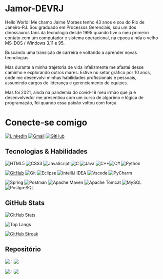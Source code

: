 # Jamor-DEVRJ
Hello World! Me chamo Jaime Moraes tenho 43 anos e sou do Rio de Janeiro-RJ. Sou graduado em Processos Gerenciais, sou um dos dinossauros fans da tecnologia desde 1995 quando tive o meu primeiro contato com um computador e sistema operacional, na epoca ainda o velho MS-DOS / Windows 3.11 e 95. 

Buscando uma transição de carreira e voltando a aprender novas tecnologias.

Mas durante a minha trajetoria de vida infelizmente me afastei desse caminho e explorando outros mares. Estive no setor gráfico por 10 anos, onde me desenvolvi minhas habilidades profissionais e pessoais, assumindo cargos de liderança e gerenciamento de equipes.

Mas foi 2021, ainda na pandemia do covid-19 meu irmão que ja é desenvolvedor me presentiou com um curso de algorimo e lógica de programação, foi quando essa paixão voltou com força.

# Conecte-se comigo
[![LinkedIn](https://img.shields.io/badge/LinkedIn-0077B5?style=for-the-badge&logo=linkedin&logoColor=white)](https://www.linkedin.com/in/jamor2022/)
[![Gmail](https://img.shields.io/badge/Gmail-333333?style=for-the-badge&logo=gmail&logoColor=red)](mailto:jamor.devbr@gmail.com)
[![GitHub](https://img.shields.io/badge/GitHub-100000?style=for-the-badge&logo=github&logoColor=white)](https://github.com/Jamor-devrj)


## Tecnologias & Habilidades

![HTML5](https://img.shields.io/badge/HTML5-E34F26?style=for-the-badge&logo=html5&logoColor=white)
![CSS3](https://img.shields.io/badge/CSS3-1572B6?style=for-the-badge&logo=css3&logoColor=white)
![JavaScript](https://img.shields.io/badge/JavaScript-F7DF1E?style=for-the-badge&logo=javascript&logoColor=black)
![C](https://img.shields.io/badge/C-00599C?style=for-the-badge&logo=c&logoColor=white)
![Java](https://img.shields.io/badge/java-%23ED8B00.svg?style=for-the-badge&logo=openjdk&logoColor=white)
![C++](https://img.shields.io/badge/C%2B%2B-00599C?style=for-the-badge&logo=c%2B%2B&logoColor=white)![C#](https://img.shields.io/badge/C%23-239120?style=for-the-badge&logo=c-sharp&logoColor=white)
![Python](https://img.shields.io/badge/python-3670A0?style=for-the-badge&logo=python&logoColor=ffdd54)

[![GitHub](https://img.shields.io/badge/GitHub-100000?style=for-the-badge&logo=github&logoColor=white)](https://github.com/Jamor-devrj)
![Git](https://img.shields.io/badge/GIT-E44C30?style=for-the-badge&logo=git&logoColor=white) 
![Eclipse](https://img.shields.io/badge/Eclipse-darkblue.svg?style=for-the-badge&logo=Eclipse&logoColor=white)
![IntelliJ IDEA](https://img.shields.io/badge/IntelliJIDEA-orange.svg?style=for-the-badge&logo=intellij-idea&logoColor=white)
![Vscode](https://img.shields.io/badge/Vscode-007ACC?style=for-the-badge&logo=visual-studio-code&logoColor=white)
![PyCharm](https://img.shields.io/badge/pycharm-000?style=for-the-badge&logo=pycharm&logoColor=black&color=black&labelColor=green)


![Spring](https://img.shields.io/badge/spring-%236DB33F.svg?style=for-the-badge&logo=spring&logoColor=white)
![Postman](https://img.shields.io/badge/Postman-FF6C37?style=for-the-badge&logo=postman&logoColor=white)
![Apache Maven](https://img.shields.io/badge/Apache%20Maven-C71A36?style=for-the-badge&logo=Apache%20Maven&logoColor=white)
![Apache Tomcat](https://img.shields.io/badge/apache%20tomcat-%23F8DC75.svg?style=for-the-badge&logo=apache-tomcat&logoColor=black)
![MySQL](https://img.shields.io/badge/MySQL-blue?style=for-the-badge&logo=mysql&logoColor=black)
![PostgreSQL](https://img.shields.io/badge/PostgreSQL-fff?style=for-the-badge&logo=postgresql)

## GitHub Stats

![GitHub Stats](https://github-readme-stats.vercel.app/api?username=Jamor-devrj&theme=transparent&bg_color=000&border_color=30A3DC&show_icons=true&icon_color=30A3DC&title_color=E94D5F&text_color=FFF)

![Top Langs](https://github-readme-stats-git-masterrstaa-rickstaa.vercel.app/api/top-langs/?username=Jamor-devrj&layout=compact&bg_color=000&border_color=30A3DC&title_color=E94D5F&text_color=FFF)

[![GitHub Streak](https://streak-stats.demolab.com/?user=Jamor-devrj&theme=onedark&background=000&border=30A3DC&dates=white)](https://git.io/streak-stats)

## Repositório

<a href="https://github.com/Jamor-devrj/memory-game-dio"> <img align="center" src="https://github-readme-stats.vercel.app/api/pin/?username=Jamor-devrj&repo=memory-game-dio&&theme=dark" />
</a>
:
<a href="https://github.com/Jamor-devrj/chess-system-java"> <img align="center" src="https://github-readme-stats.vercel.app/api/pin/?username=Jamor-devrj&repo=chess-system-java&&theme=dark" />
</a>

<a href="https://github.com/Jamor-devrj/Desafio_Mod2_BootCampTQI"> <img align="center" src="https://github-readme-stats.vercel.app/api/pin/?username=Jamor-devrj&repo=Desafio_Mod2_BootCampTQI&&theme=dark" />
</a>
:
<a href="https://github.com/Jamor-devrj/dslist"> <img align="center" src="https://github-readme-stats.vercel.app/api/pin/?username=Jamor-devrj&repo=dslist&&theme=dark" />
</a>